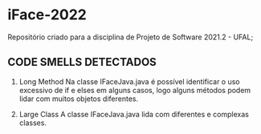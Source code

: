 # iFace-2022
Repositório criado para a disciplina de Projeto de Software 2021.2 - UFAL; 

## CODE SMELLS DETECTADOS

1. Long Method
Na classe IFaceJava.java é possível identificar o uso excessivo de if e elses em alguns casos, logo alguns métodos podem lidar com muitos objetos diferentes.

2. Large Class
A classe IFaceJava.java lida com diferentes e complexas classes. 
